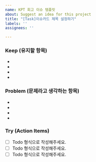 ```yaml
---
name: KPT 회고 이슈 템플릿
about: Suggest an idea for this project
title: "[Task]이슈카드 제목 설정하기"
labels: ''
assignees: ''

---
```


### Keep (유지할 항목)
- 
- 
-
- 

### Problem (문제라고 생각하는 항목)
- 
- 
- 
- 

### Try (Action Items)
- [ ] Todo 형식으로 작성해주세요.
- [ ] Todo 형식으로 작성해주세요.
- [ ] Todo 형식으로 작성해주세요.

